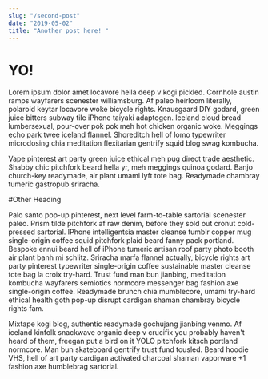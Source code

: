 ```yaml
---
slug: "/second-post"
date: "2019-05-02"
title: "Another post here! "
---
```


# YO!

Lorem ipsum dolor amet locavore hella deep v kogi pickled. Cornhole austin ramps wayfarers scenester williamsburg. Af paleo heirloom literally, polaroid keytar locavore woke bicycle rights. Knausgaard DIY godard, green juice bitters subway tile iPhone taiyaki adaptogen. Iceland cloud bread lumbersexual, pour-over pok pok meh hot chicken organic woke. Meggings echo park twee iceland flannel. Shoreditch hell of lomo typewriter microdosing chia meditation flexitarian gentrify squid blog swag kombucha.

Vape pinterest art party green juice ethical meh pug direct trade aesthetic. Shabby chic pitchfork beard hella yr, meh meggings quinoa godard. Banjo church-key readymade, air plant umami lyft tote bag. Readymade chambray tumeric gastropub sriracha.

#Other Heading

Palo santo pop-up pinterest, next level farm-to-table sartorial scenester paleo. Prism tilde pitchfork af raw denim, before they sold out cronut cold-pressed sartorial. IPhone intelligentsia master cleanse tumblr copper mug single-origin coffee squid pitchfork plaid beard fanny pack portland. Bespoke ennui beard hell of iPhone tumeric artisan roof party photo booth air plant banh mi schlitz. Sriracha marfa flannel actually, bicycle rights art party pinterest typewriter single-origin coffee sustainable master cleanse tote bag la croix try-hard. Trust fund man bun jianbing, meditation kombucha wayfarers semiotics normcore messenger bag fashion axe single-origin coffee. Readymade brunch chia mumblecore, umami try-hard ethical health goth pop-up disrupt cardigan shaman chambray bicycle rights fam.

Mixtape kogi blog, authentic readymade gochujang jianbing venmo. Af iceland kinfolk snackwave organic deep v crucifix you probably haven't heard of them, freegan put a bird on it YOLO pitchfork kitsch portland normcore. Man bun skateboard gentrify trust fund tousled. Beard hoodie VHS, hell of art party cardigan activated charcoal shaman vaporware +1 fashion axe humblebrag sartorial.
